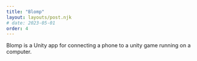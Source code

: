 ```yaml
---
title: "Blomp"
layout: layouts/post.njk
# date: 2023-05-01
order: 4
---
```


Blomp is a Unity app for connecting a phone to a unity game running on a computer.
